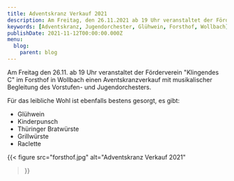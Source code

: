 ```yaml
---
title: Adventskranz Verkauf 2021
description: Am Freitag, den 26.11.2021 ab 19 Uhr veranstaltet der Förderverein Klingendes C im Forsthof in Wollbach einen Aventskranzverkauf mit musikalischer Begleitungdes Vorstufen- und Jugendorchesters.
keywords: [Adventskranz, Jugendorchester, Glühwein, Forsthof, Wollbach]
publishDate: 2021-11-12T00:00:00.000Z
menu:
  blog:
    parent: blog
---
```


Am Freitag den 26.11. ab 19 Uhr veranstaltet der Förderverein
"Klingendes C" im Forsthof in Wollbach einen Aventskranzverkauf mit
musikalischer Begleitung des Vorstufen- und Jugendorchesters.

Für das leibliche Wohl ist ebenfalls bestens gesorgt, es gibt:
- Glühwein
- Kinderpunsch
- Thüringer Bratwürste
- Grillwürste
- Raclette

{{< figure src="forsthof.jpg"
           alt="Adventskranz Verkauf 2021"
>}}

